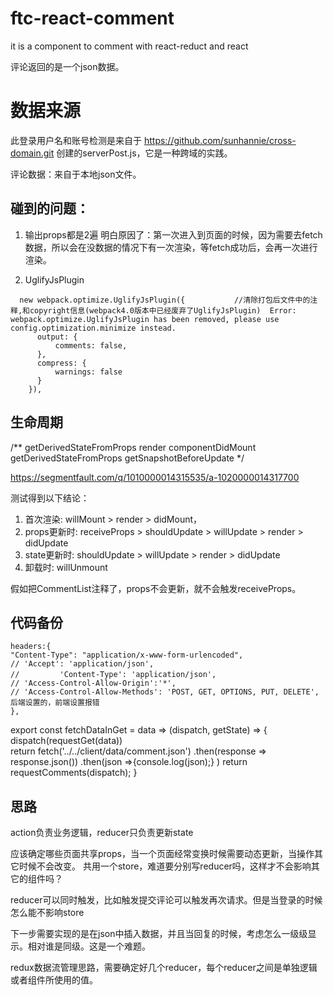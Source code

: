 # ftc-react-comment
it is a component to comment with react-reduct and react

评论返回的是一个json数据。

# 数据来源
此登录用户名和账号检测是来自于 https://github.com/sunhannie/cross-domain.git 创建的serverPost.js，它是一种跨域的实践。

评论数据：来自于本地json文件。


## 碰到的问题：
1. 输出props都是2遍
明白原因了：第一次进入到页面的时候，因为需要去fetch数据，所以会在没数据的情况下有一次渲染，等fetch成功后，会再一次进行渲染。




2. UglifyJsPlugin
```
  new webpack.optimize.UglifyJsPlugin({           //清除打包后文件中的注释,和copyright信息(webpack4.0版本中已经废弃了UglifyJsPlugin)  Error: webpack.optimize.UglifyJsPlugin has been removed, please use config.optimization.minimize instead.
      output: {
          comments: false,
      },
      compress: {
          warnings: false
      }
    }),
```
## 生命周期
/**
  getDerivedStateFromProps
  render
  componentDidMount
  getDerivedStateFromProps
  getSnapshotBeforeUpdate
 */

 https://segmentfault.com/q/1010000014315535/a-1020000014317700

测试得到以下结论：

1) 首次渲染: willMount > render > didMount， 
2) props更新时: receiveProps > shouldUpdate > willUpdate > render > didUpdate 
3) state更新时: shouldUpdate > willUpdate > render > didUpdate 
3) 卸载时: willUnmount

假如把CommentList注释了，props不会更新，就不会触发receiveProps。

## 代码备份

```
headers:{ 
"Content-Type": "application/x-www-form-urlencoded",
// 'Accept': 'application/json',
//    　　　'Content-Type': 'application/json',
// 'Access-Control-Allow-Origin':'*',
// 'Access-Control-Allow-Methods': 'POST, GET, OPTIONS, PUT, DELETE',后端设置的，前端设置报错
},
```
 export const fetchDataInGet = data => (dispatch, getState)  => {
      dispatch(requestGet(data))  
      return fetch('../../client/data/comment.json')
      .then(response => response.json())
      .then(json =>{console.log(json);} ) 
     return requestComments(dispatch);
 }

 ## 思路
 action负责业务逻辑，reducer只负责更新state

应该确定哪些页面共享props，当一个页面经常变换时候需要动态更新，当操作其它时候不会改变。
共用一个store，难道要分别写reducer吗，这样才不会影响其它的组件吗？

reducer可以同时触发，比如触发提交评论可以触发再次请求。但是当登录的时候怎么能不影响store

下一步需要实现的是在json中插入数据，并且当回复的时候，考虑怎么一级级显示。相对谁是同级。这是一个难题。

redux数据流管理思路，需要确定好几个reducer，每个reducer之间是单独逻辑或者组件所使用的值。